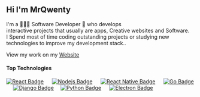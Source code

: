 ## Hi I'm MrQwenty 

I'm a 🧑🏻‍💻 Software Developer 🤖 who develops <br> 
interactive projects that usually are apps, Creative websites and Software. <br>
I Spend most of time coding outstanding projects or studying new technologies to improve my development stack..



View my work on my [Website](https://matteopelosi.net)


#### Top Technologies

<!-- TODO: Make technologies links takes you to repositories -->

[![React Badge](https://img.shields.io/badge/-ReactJS-61DBFB?style=for-the-badge&labelColor=black&logo=&logoColor=61DBFB)](#) &emsp; [![Nodejs Badge](https://img.shields.io/badge/-Nodejs-3C873A?style=for-the-badge&labelColor=black&logo=&logoColor=3C873A)](#) &emsp; [![React Native Badge](https://img.shields.io/badge/-ReactNative-007acc?style=for-the-badge&labelColor=black&logo=&logoColor=007acc)](#) &emsp; [![Go Badge](https://img.shields.io/badge/-Go-61DBFB?style=for-the-badge&labelColor=black&logo=&logoColor=61DBFB)](#)&emsp; [![Django Badge](https://img.shields.io/badge/-Django-3C873A?style=for-the-badge&labelColor=black&logo=&logoColor=3C873A)](#)&emsp; [![Python Badge](https://img.shields.io/badge/-Python-007acc?style=for-the-badge&labelColor=black&logo=&logoColor=007acc)](#) &emsp; [![Electron Badge](https://img.shields.io/badge/-Electron-61DBFB?style=for-the-badge&labelColor=black&logo=&logoColor=61DBFB)](#)



